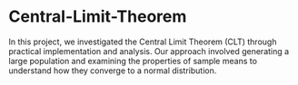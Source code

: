 # Central-Limit-Theorem
In this project, we investigated the Central Limit Theorem (CLT) through practical implementation and analysis. Our approach involved generating a large population and examining the properties of sample means to understand how they converge to a normal distribution.
